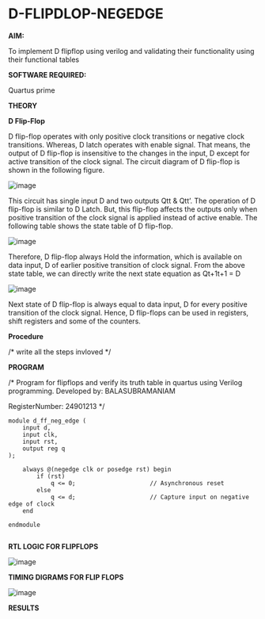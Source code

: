 # D-FLIPDLOP-NEGEDGE

**AIM:**

To implement  D flipflop using verilog and validating their functionality using their functional tables

**SOFTWARE REQUIRED:**

Quartus prime

**THEORY**

**D Flip-Flop**

D flip-flop operates with only positive clock transitions or negative clock transitions. Whereas, D latch operates with enable signal. That means, the output of D flip-flop is insensitive to the changes in the input, D except for active transition of the clock signal. The circuit diagram of D flip-flop is shown in the following figure.

![image](https://github.com/naavaneetha/D-FLIPDLOP-NEGEDGE/assets/154305477/48c81fe8-bc3f-40e7-95e2-519fc155ad51)

This circuit has single input D and two outputs Qtt & Qtt’. The operation of D flip-flop is similar to D Latch. But, this flip-flop affects the outputs only when positive transition of the clock signal is applied instead of active enable. The following table shows the state table of D flip-flop.

![image](https://github.com/naavaneetha/D-FLIPDLOP-NEGEDGE/assets/154305477/e5f3fda7-68ec-4a3a-a0a4-cf6f9cc4ab55)

Therefore, D flip-flop always Hold the information, which is available on data input, D of earlier positive transition of clock signal. From the above state table, we can directly write the next state equation as Qt+1t+1 = D

![image](https://github.com/naavaneetha/D-FLIPDLOP-NEGEDGE/assets/154305477/8592c0d8-2917-4142-91b9-d6c30dd891d2)

Next state of D flip-flop is always equal to data input, D for every positive transition of the clock signal. Hence, D flip-flops can be used in registers, shift registers and some of the counters.

**Procedure**

/* write all the steps invloved */

**PROGRAM**

/* Program for flipflops and verify its truth table in quartus using Verilog programming.
 Developed by: BALASUBRAMANIAM

RegisterNumber: 24901213
*/
```
module d_ff_neg_edge (
    input d, 
    input clk, 
    input rst, 
    output reg q
);
    
    always @(negedge clk or posedge rst) begin
        if (rst) 
            q <= 0;                     // Asynchronous reset
        else 
            q <= d;                     // Capture input on negative edge of clock
    end
    
endmodule


```

**RTL LOGIC FOR FLIPFLOPS**

![image](https://github.com/user-attachments/assets/8bd17c0b-ba0d-408a-bb0d-7abfa6a5bbb3)



**TIMING DIGRAMS FOR FLIP FLOPS**

![image](https://github.com/user-attachments/assets/37e3737e-6f37-4bd7-a1a3-5416aa240f84)

**RESULTS**
